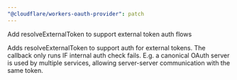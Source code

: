 ```yaml
---
"@cloudflare/workers-oauth-provider": patch
---
```


Add resolveExternalToken to support external token auth flows

Adds resolveExternalToken to support auth for external tokens. The callback only runs IF internal auth check fails. E.g. a canonical OAuth server is used by multiple services, allowing server-server communication with the same token.
